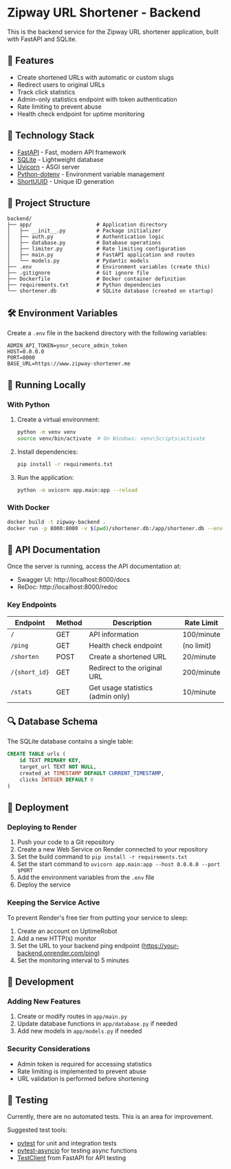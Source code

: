 # Zipway URL Shortener - Backend

This is the backend service for the Zipway URL shortener application, built with FastAPI and SQLite.

## 🚀 Features

- Create shortened URLs with automatic or custom slugs
- Redirect users to original URLs
- Track click statistics
- Admin-only statistics endpoint with token authentication
- Rate limiting to prevent abuse
- Health check endpoint for uptime monitoring

## 🔧 Technology Stack

- [FastAPI](https://fastapi.tiangolo.com/) - Fast, modern API framework
- [SQLite](https://www.sqlite.org/) - Lightweight database
- [Uvicorn](https://www.uvicorn.org/) - ASGI server
- [Python-dotenv](https://github.com/theskumar/python-dotenv) - Environment variable management
- [ShortUUID](https://github.com/skorokithakis/shortuuid) - Unique ID generation

## 📁 Project Structure

```
backend/
├── app/                     # Application directory
│   ├── __init__.py          # Package initializer
│   ├── auth.py              # Authentication logic
│   ├── database.py          # Database operations
│   ├── limiter.py           # Rate limiting configuration
│   ├── main.py              # FastAPI application and routes
│   └── models.py            # Pydantic models
├── .env                     # Environment variables (create this)
├── .gitignore               # Git ignore file
├── Dockerfile               # Docker container definition
├── requirements.txt         # Python dependencies
└── shortener.db             # SQLite database (created on startup)
```

## 🛠️ Environment Variables

Create a `.env` file in the backend directory with the following variables:

```
ADMIN_API_TOKEN=your_secure_admin_token
HOST=0.0.0.0
PORT=8000
BASE_URL=https://www.zipway-shortener.me
```

## 🚀 Running Locally

### With Python

1. Create a virtual environment:
   ```bash
   python -m venv venv
   source venv/bin/activate  # On Windows: venv\Scripts\activate
   ```

2. Install dependencies:
   ```bash
   pip install -r requirements.txt
   ```

3. Run the application:
   ```bash
   python -m uvicorn app.main:app --reload
   ```

### With Docker

```bash
docker build -t zipway-backend .
docker run -p 8000:8000 -v $(pwd)/shortener.db:/app/shortener.db --env-file .env zipway-backend
```

## 📝 API Documentation

Once the server is running, access the API documentation at:
- Swagger UI: http://localhost:8000/docs
- ReDoc: http://localhost:8000/redoc

### Key Endpoints

| Endpoint             | Method | Description                                   | Rate Limit      |
|----------------------|--------|-----------------------------------------------|-----------------|
| `/`                  | GET    | API information                               | 100/minute      |
| `/ping`              | GET    | Health check endpoint                         | (no limit)      |
| `/shorten`           | POST   | Create a shortened URL                        | 20/minute       |
| `/{short_id}`        | GET    | Redirect to the original URL                  | 200/minute      |
| `/stats`             | GET    | Get usage statistics (admin only)             | 10/minute       |

## 🔍 Database Schema

The SQLite database contains a single table:

```sql
CREATE TABLE urls (
    id TEXT PRIMARY KEY,
    target_url TEXT NOT NULL,
    created_at TIMESTAMP DEFAULT CURRENT_TIMESTAMP,
    clicks INTEGER DEFAULT 0
)
```

## 🚀 Deployment

### Deploying to Render

1. Push your code to a Git repository
2. Create a new Web Service on Render connected to your repository
3. Set the build command to `pip install -r requirements.txt`
4. Set the start command to `uvicorn app.main:app --host 0.0.0.0 --port $PORT`
5. Add the environment variables from the `.env` file
6. Deploy the service

### Keeping the Service Active

To prevent Render's free tier from putting your service to sleep:

1. Create an account on UptimeRobot
2. Add a new HTTP(s) monitor
3. Set the URL to your backend ping endpoint (https://your-backend.onrender.com/ping)
4. Set the monitoring interval to 5 minutes

## 🚧 Development

### Adding New Features

1. Create or modify routes in `app/main.py`
2. Update database functions in `app/database.py` if needed
3. Add new models in `app/models.py` if needed

### Security Considerations

- Admin token is required for accessing statistics
- Rate limiting is implemented to prevent abuse
- URL validation is performed before shortening

## 🧪 Testing

Currently, there are no automated tests. This is an area for improvement.

Suggested test tools:
- [pytest](https://docs.pytest.org/) for unit and integration tests
- [pytest-asyncio](https://github.com/pytest-dev/pytest-asyncio) for testing async functions
- [TestClient](https://fastapi.tiangolo.com/tutorial/testing/) from FastAPI for API testing